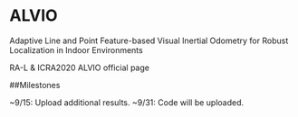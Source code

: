 # ALVIO
Adaptive Line and Point Feature-based Visual Inertial Odometry for Robust Localization in Indoor Environments

RA-L & ICRA2020 ALVIO official page

##Milestones

~9/15: Upload additional results. ~9/31: Code will be uploaded.
